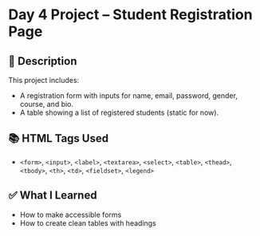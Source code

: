 # Day 4 Project – Student Registration Page

## 📝 Description
This project includes:
- A registration form with inputs for name, email, password, gender, course, and bio.
- A table showing a list of registered students (static for now).

## 📚 HTML Tags Used
- `<form>`, `<input>`, `<label>`, `<textarea>`, `<select>`, `<table>`, `<thead>`, `<tbody>`, `<th>`, `<td>`, `<fieldset>`, `<legend>`

## ✅ What I Learned
- How to make accessible forms
- How to create clean tables with headings

